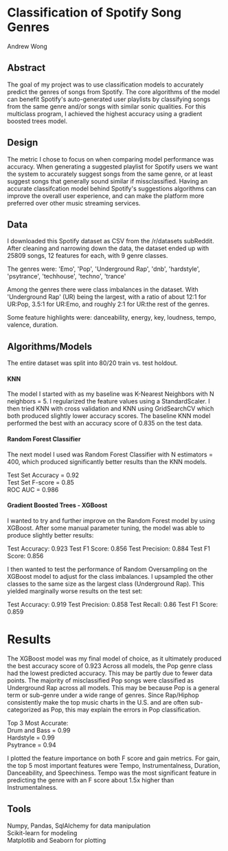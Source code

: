 # Classification of Spotify Song Genres

Andrew Wong

## Abstract

The goal of my project was to use classification models to accurately predict the genres of songs from Spotify. The core algorithms of the model can benefit Spotify's auto-generated user playlists by classifying songs from the same genre and/or songs with similar sonic qualities. For this multiclass program, I achieved the highest accuracy using a gradient boosted trees model.

## Design

The metric I chose to focus on when comparing model performance was accuracy. When generating a suggested playlist for Spotify users we want the system to accurately suggest songs from the same genre, or at least suggest songs that generally sound similar if missclassified. Having an accurate classifcation model behind Spotify's suggestions algorithms can improve the overall user experience, and can make the platform more preferred over other music streaming services.

## Data

I downloaded this Spotify dataset as CSV from the /r/datasets subReddit. After cleaning and narrowing down the data, the dataset ended up with 25809 songs, 12 features for each, with 9 genre classes.

The genres were: 'Emo', 'Pop', 'Underground Rap', 'dnb', 'hardstyle', 'psytrance', 'techhouse', 'techno', 'trance'

Among the genres there were class imbalances in the dataset. With 'Underground Rap' (UR) being the largest, with a ratio of about 12:1 for UR:Pop, 3.5:1 for UR:Emo, and roughly 2:1 for UR:the rest of the genres.

Some feature highlights were: danceability, energy, key, loudness, tempo, valence, duration.

## Algorithms/Models

The entire dataset was split into 80/20 train vs. test holdout.

#### KNN

The model I started with as my baseline was K-Nearest Neighbors with N neighbors = 5. I regularized the feature values using a StandardScaler. I then tried KNN with cross validation and KNN using GridSearchCV which both produced slightly lower accuracy scores. The baseline KNN model performed the best with an accuracy score of 0.835 on the test data.

#### Random Forest Classifier

The next model I used was Random Forest Classifier with N estimators = 400, which produced significantly better results than the KNN models.

Test Set Accuracy =  0.92 <br>
Test Set F-score =  0.85 <br>
ROC AUC = 0.986 <br>

#### Gradient Boosted Trees - XGBoost

I wanted to try and further improve on the Random Forest model by using XGBoost. After some manual parameter tuning, the model was able to produce slightly better results:

Test Accuracy: 0.923
Test F1 Score: 0.856
Test Precision: 0.884
Test F1 Score: 0.856

I then wanted to test the performance of Random Oversampling on the XGBoost model to adjust for the class imbalances. I upsampled the other classes to the same size as the largest class (Underground Rap). This yielded marginally worse results on the test set:

Test Accuracy: 0.919
Test Precision: 0.858
Test Recall: 0.86
Test F1 Score: 0.859

# Results

The XGBoost model was my final model of choice, as it ultimately produced the best accuracy score of 0.923
Across all models, the Pop genre class had the lowest predicted accuracy. This may be partly due to fewer data points. The majority of misclassified Pop songs were classified as Underground Rap across all models. This may be because Pop is a general term or sub-genre under a wide range of genres. Since Rap/Hiphop consistently make the top music charts in the U.S. and are often sub-categorized as Pop, this may explain the errors in Pop classification.

Top 3 Most Accurate: <br>
Drum and Bass = 0.99 <br>
Hardstyle = 0.99 <br>
Psytrance = 0.94<br>

I plotted the feature importance on both F score and gain metrics. For gain, the top 5 most important features were Tempo, Instrumentalness, Duration, Danceability, and Speechiness. Tempo was the most significant feature in predicting the genre with an F score about 1.5x higher than Instrumentalness.

## Tools

Numpy, Pandas, SqlAlchemy for data manipulation <br>
Scikit-learn for modeling <br>
Matplotlib and Seaborn for plotting <br>
